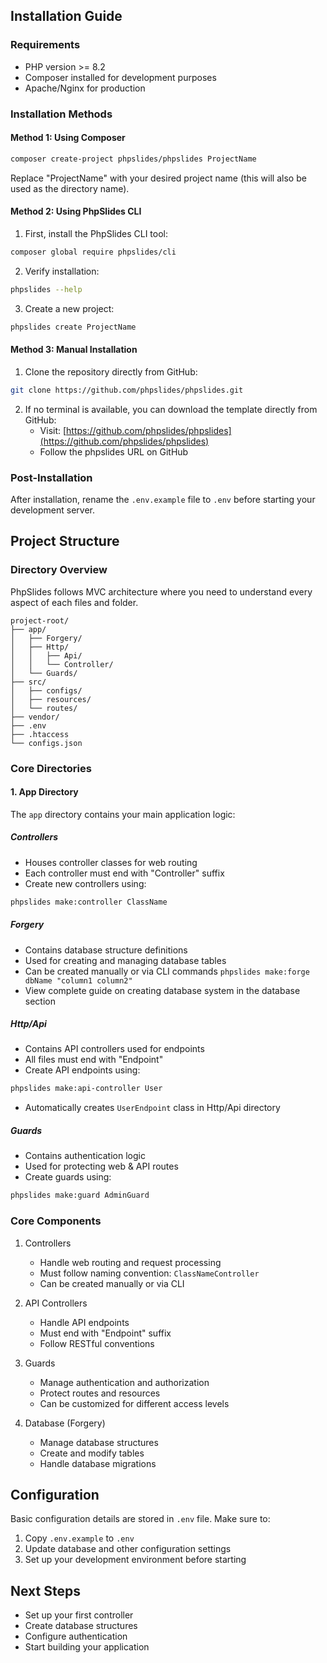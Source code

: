 ## Installation Guide

### Requirements
- PHP version >= 8.2
- Composer installed for development purposes
- Apache/Nginx for production

### Installation Methods

#### Method 1: Using Composer
```bash
composer create-project phpslides/phpslides ProjectName
```
Replace "ProjectName" with your desired project name (this will also be used as the directory name).

#### Method 2: Using PhpSlides CLI
1. First, install the PhpSlides CLI tool:
```bash
composer global require phpslides/cli
```

2. Verify installation:
```bash
phpslides --help
```

3. Create a new project:
```bash
phpslides create ProjectName
```

#### Method 3: Manual Installation
1. Clone the repository directly from GitHub:
```bash
git clone https://github.com/phpslides/phpslides.git
```

2. If no terminal is available, you can download the template directly from GitHub:
   - Visit: [https://github.com/phpslides/phpslides](https://github.com/phpslides/phpslides)
   - Follow the phpslides URL on GitHub

### Post-Installation
After installation, rename the `.env.example` file to `.env` before starting your development server.

## Project Structure

### Directory Overview
PhpSlides follows MVC architecture where you need to understand every aspect of each files and folder.

```
project-root/
├── app/
│   ├── Forgery/
│   ├── Http/
│   │   ├── Api/
│   │   └── Controller/
│   └── Guards/
├── src/
│   ├── configs/
│   ├── resources/
│   └── routes/
├── vendor/
├── .env
├── .htaccess
└── configs.json
```

### Core Directories

#### 1. App Directory
The `app` directory contains your main application logic:

##### Controllers
- Houses controller classes for web routing
- Each controller must end with "Controller" suffix
- Create new controllers using:
```bash
phpslides make:controller ClassName
```

##### Forgery
- Contains database structure definitions
- Used for creating and managing database tables
- Can be created manually or via CLI commands `phpslides make:forge dbName "column1 column2"`
- View complete guide on creating database system in the database section

##### Http/Api
- Contains API controllers used for endpoints
- All files must end with "Endpoint"
- Create API endpoints using:
```bash
phpslides make:api-controller User
```
- Automatically creates `UserEndpoint` class in Http/Api directory

##### Guards
- Contains authentication logic
- Used for protecting web & API routes
- Create guards using:
```bash
phpslides make:guard AdminGuard
```

### Core Components
1. Controllers
   - Handle web routing and request processing
   - Must follow naming convention: `ClassNameController`
   - Can be created manually or via CLI

2. API Controllers
   - Handle API endpoints
   - Must end with "Endpoint" suffix
   - Follow RESTful conventions

3. Guards
   - Manage authentication and authorization
   - Protect routes and resources
   - Can be customized for different access levels

4. Database (Forgery)
   - Manage database structures
   - Create and modify tables
   - Handle database migrations

## Configuration
Basic configuration details are stored in `.env` file. Make sure to:
1. Copy `.env.example` to `.env`
2. Update database and other configuration settings
3. Set up your development environment before starting

## Next Steps
- Set up your first controller
- Create database structures
- Configure authentication
- Start building your application